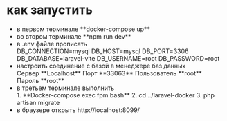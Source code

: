 <h1>как запустить</h1>
<ul>
<li>в первом терминале **docker-compose up**</li>
<li>во втором терминале **npm run dev**</li>
<li>в .env файле прописать</li>
    DB_CONNECTION=mysql
    DB_HOST=mysql
    DB_PORT=3306
    DB_DATABASE=laravel-vite
    DB_USERNAME=root
    DB_PASSWORD=root
<li>настроить соединение с базой в менеджере баз данных</li>
    Сервер **Localhost**
    Порт **33063**
    Пользователь **root**
    Пароль **root**
<li>в третьем терминале выполнить </li>
    1. **Docker-compose exec fpm bash**
    2. cd ../laravel-docker
    3. php artisan migrate

<li>в браузере открыть http://localhost:8099/</li>
</ul>
